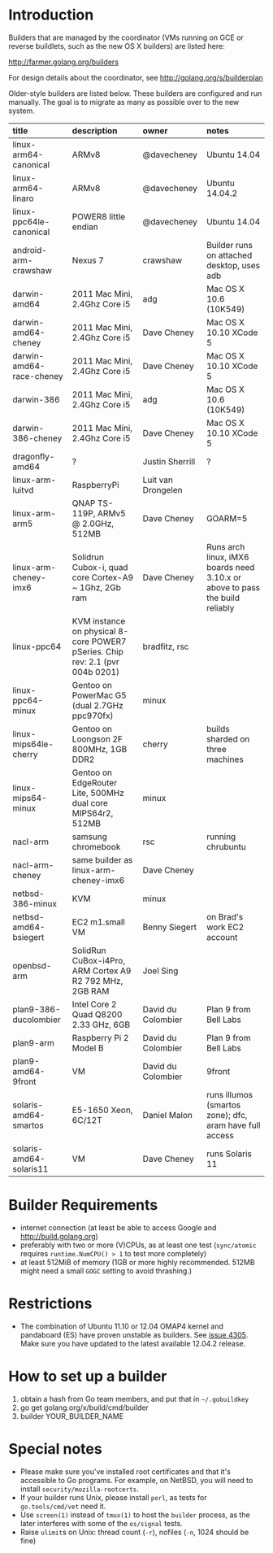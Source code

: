 # Introduction

Builders that are managed by the coordinator (VMs running on GCE or reverse buildlets, such as the new OS X builders) are listed here:

http://farmer.golang.org/builders

For design details about the coordinator, see http://golang.org/s/builderplan

Older-style builders are listed below. These builders are configured and run manually. The goal is to migrate as many as possible over to the new system.

| **title** | **description** | **owner** | **notes** |
|:----------|:----------------|:----------|:----------|
| linux-arm64-canonical | ARMv8 | @davecheney | Ubuntu 14.04 |
| linux-arm64-linaro | ARMv8 | @davecheney | Ubuntu 14.04.2 |
| linux-ppc64le-canonical | POWER8 little endian | @davecheney | Ubuntu 14.04 |
| android-arm-crawshaw | Nexus 7 | crawshaw | Builder runs on attached desktop, uses adb |
| darwin-amd64 | 2011 Mac Mini, 2.4Ghz Core i5 | adg       | Mac OS X 10.6 (10K549) |
| darwin-amd64-cheney | 2011 Mac Mini, 2.4Ghz Core i5 | Dave Cheney | Mac OS X 10.10 XCode 5 |
| darwin-amd64-race-cheney | 2011 Mac Mini, 2.4Ghz Core i5 | Dave Cheney | Mac OS X 10.10 XCode 5 |
| darwin-386 | 2011 Mac Mini, 2.4Ghz Core i5 | adg       | Mac OS X 10.6 (10K549) |
| darwin-386-cheney | 2011 Mac Mini, 2.4Ghz Core i5  | Dave Cheney | Mac OS X 10.10 XCode 5 |
| dragonfly-amd64 | ?               | Justin Sherrill | ?         |
| linux-arm-luitvd | RaspberryPi     | Luit van Drongelen |           |
| linux-arm-arm5 | QNAP TS-119P, ARMv5 @ 2.0GHz, 512MB | Dave Cheney | GOARM=5   |
| linux-arm-cheney-imx6 | Solidrun Cubox-i, quad core Cortex-A9 ~ 1Ghz, 2Gb ram | Dave Cheney | Runs arch linux, iMX6 boards need 3.10.x or above to pass the build reliably |
| linux-ppc64 | KVM instance on physical 8-core POWER7 pSeries. Chip rev: 2.1 (pvr 004b 0201) | bradfitz, rsc  |           |
| linux-ppc64-minux | Gentoo on PowerMac G5 (dual 2.7GHz ppc970fx) | minux  |           |
| linux-mips64le-cherry | Gentoo on Loongson 2F 800MHz, 1GB DDR2 | cherry | builds sharded on three machines |
| linux-mips64-minux | Gentoo on EdgeRouter Lite, 500MHz dual core MIPS64r2, 512MB | minux |           |    
| nacl-arm  | samsung chromebook | rsc       | running chrubuntu |
| nacl-arm-cheney | same builder as linux-arm-cheney-imx6 | Dave Cheney |           |
| netbsd-386-minux | KVM             | minux |           |
| netbsd-amd64-bsiegert | EC2 m1.small VM | Benny Siegert | on Brad's work EC2 account |
| openbsd-arm | SolidRun CuBox-i4Pro, ARM Cortex A9 R2 792 MHz, 2GB RAM | Joel Sing |           |
| plan9-386-ducolombier | Intel Core 2 Quad Q8200 2.33 GHz, 6GB | David du Colombier | Plan 9 from Bell Labs |
| plan9-arm | Raspberry Pi 2 Model B | David du Colombier | Plan 9 from Bell Labs |
| plan9-amd64-9front | VM | David du Colombier | 9front |
| solaris-amd64-smartos | E5-1650 Xeon, 6C/12T | Daniel Malon | runs illumos (smartos zone); dfc, aram have full access |
| solaris-amd64-solaris11 | VM              | Dave Cheney | runs Solaris 11 |

# Builder Requirements
  * internet connection (at least be able to access Google and http://build.golang.org)
  * preferably with two or more (V)CPUs, as at least one test (` sync/atomic ` requires ` runtime.NumCPU() > 1 ` to test more completely)
  * at least 512MiB of memory (1GB or more highly recommended. 512MB might need a small `GOGC` setting to avoid thrashing.)

# Restrictions
  * The combination of Ubuntu 11.10 or 12.04 OMAP4 kernel and pandaboard (ES) have proven unstable as builders. See [issue 4305](https://code.google.com/p/go/issues/detail?id=4305). Make sure you have updated to the latest available 12.04.2 release.

# How to set up a builder
  1. obtain a hash from Go team members, and put that in ` ~/.gobuildkey `
  1. go get golang.org/x/build/cmd/builder
  1. builder YOUR\_BUILDER\_NAME

# Special notes
  * Please make sure you've installed root certificates and that it's accessible to Go programs. For example, on NetBSD, you will need to install ` security/mozilla-rootcerts `.
  * If your builder runs Unix, please install ` perl `, as tests for ` go.tools/cmd/vet ` need it.
  * Use ` screen(1) ` instead of ` tmux(1) ` to host the ` builder ` process, as the later interferes with some of the ` os/signal ` tests.
  * Raise ` ulimit `s on Unix: thread count (` -r `), nofiles (` -n `, 1024 should be fine)
